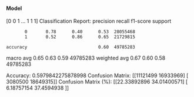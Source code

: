 #### Model
[0 0 1 ... 1 1 1]
Classification Report:
              precision    recall  f1-score   support

           0       0.78      0.40      0.53  28055468
           1       0.52      0.86      0.65  21729815

    accuracy                           0.60  49785283
   macro avg       0.65      0.63      0.59  49785283
weighted avg       0.67      0.60      0.58  49785283

Accuracy: 0.5979842275878998
Confusion Matrix:
[[11121499 16933969]
 [ 3080500 18649315]]
Confusion Matrix (%):
[[22.33892896 34.01400571]
 [ 6.18757154 37.4594938 ]]
